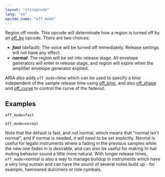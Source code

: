 ```yaml
---
layout: "sfz/opcode"
lang: "en"
opcode_name: "off_mode"
---
```

Region off mode. This opcode will determinate how a region is turned off by an
[off_by](/opcodes/off_by) opcode. There are two choices:

- ***fast*** (default): The voice will be turned off immediately.
                        Release settings will not have any effect.
- ***normal***: The region will be set into release stage. All envelope
                generators will enter in release stage, and region will expire
                when the amplifier envelope generator expired.

ARIA also adds `off_mode`=time which can be used to specify a time independent
of the sample release time using [off_time](/opcodes/off_time),
and also [off_shape](/opcodes/off_shape) and [off_curve](/opcodes/off_curve)
to control the curve of the fadeout.

## Examples

```
off_mode=fast

off_mode=normal
```

Note that the default is fast, and not normal, which means that
"normal isn't normal", and if normal is needed, it will need to be set explicitly.
Normal is useful for legato instruments where a fading in the previous samples
while the new one fades in is desirable, and can also be useful for making hi-hat
muting behavior sound a little more natural. With longer release times,
`off_mode`=normal is also a way to manage buildup in instruments which have a very
long sustain and can have the sound of several notes build up - for example,
hammered dulcimers or ride cymbals.
